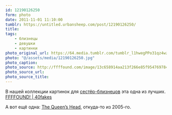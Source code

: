 ```yaml
---
id: 12190126250
form: photo
date: 2011-11-01 11:10:00
tumblr: https://untitled.urbansheep.com/post/12190126250/
title:
tags:
    - близнецы
    - девушки
    - картинки
photo_original_url: https://64.media.tumblr.com/tumblr_l1hwegPPo31qz4wzio1_400.jpg
photo: "@/assets/media/12190126250.jpg"
photo_caption:
photo_source: http://ffffound.com/image/13c658914aa213f266e85f954769784bb0393244
photo_source_url:
photo_source_title:
---
```


<p>В нашей коллекции картинок для <a href="http://untitled.urbansheep.ru/tagged/%D0%B1%D0%BB%D0%B8%D0%B7%D0%BD%D0%B5%D1%86%D1%8B">сестёр-близнецов</a> эта одна из лучших. <a href="http://ffffound.com/image/13c658914aa213f266e85f954769784bb0393244">FFFFOUND! | 40fakes</a></p>

<p>А вот ещё одна: <a href="http://urbansheep.livejournal.com/1504774.html">The Queen’s Head</a>, откуда-то из 2005-го.</p>
